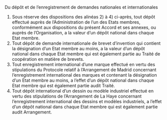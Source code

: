 Du dépôt et de l’enregistrement de demandes
nationales et internationales
1) Sous réserve des dispositions des alinéas 2) à 4) ci-après, tout dépôt effectué auprès de
l’Administration de l’un des Etats membres, conformément aux dispositions du présent
Accord et ses annexes, ou auprès de l’Organisation, a la valeur d’un dépôt national dans
chaque Etat membre.
2) Tout dépôt de demande internationale de brevet d’invention qui contient la désignation
d’un Etat membre au moins, a la valeur d’un dépôt national dans chaque Etat membre
qui est également partie au Traité de coopération en matière de brevets.
3) Tout enregistrement international d’une marque effectué en vertu des stipulations du
Protocole relatif à l’Arrangement de Madrid concernant l’enregistrement international des
marques et contenant la désignation d’un Etat membre au moins, a l’effet d’un dépôt
national dans chaque Etat membre qui est également partie audit Traité.
4) Tout dépôt international d’un dessin ou modèle industriel effectué en vertu des
stipulations de l’Arrangement de La Haye concernant l’enregistrement international des
dessins et modèles industriels, a l’effet d’un dépôt national dans chaque Etat membre
qui est également partie audit Arrangement.